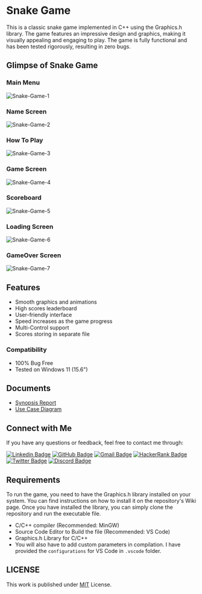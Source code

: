 # Snake Game

This is a classic snake game implemented in C++ using the Graphics.h library. The game features an impressive design and graphics, making it visually appealing and engaging to play. The game is fully functional and has been tested rigorously, resulting in zero bugs.

## Glimpse of Snake Game 

### Main Menu 

![Snake-Game-1](https://i.postimg.cc/ZRb0YfHc/Snake-Game-1.png)

### Name Screen

![Snake-Game-2](https://i.postimg.cc/sx1X7vtG/Snake-Game-2.png)

### How To Play 

![Snake-Game-3](https://i.postimg.cc/pV1yxJFf/Snake-Game-3.png)

### Game Screen 

![Snake-Game-4](https://i.postimg.cc/Nf9F026W/Snake-Game-4.png)

### Scoreboard 

![Snake-Game-5](https://i.postimg.cc/rsbpJqkn/Snake-Game-5.png)

### Loading Screen 

![Snake-Game-6](https://i.postimg.cc/85Zc7hnV/Snake-Game-6.png)

### GameOver Screen 

![Snake-Game-7](https://i.postimg.cc/qMPR6BQg/Snake-Game-7.png)

## Features 

- Smooth graphics and animations
- High scores leaderboard
- User-friendly interface
- Speed increases as the game progress
- Multi-Control support
- Scores storing in separate file

### Compatibility 

- 100% Bug Free 
- Tested on Windows 11 (15.6") 

## Documents 

- [Synopsis Report](./Documents/SnakeGame_SynopsisReport.pdf "Synopsis Report")
- [Use Case Diagram](./Documents/SnakeGame_UseCaseDiagram.pdf "Use Case Diagram")

## Connect with Me 

If you have any questions or feedback, feel free to contact me through:

[![Linkedin Badge](https://img.shields.io/badge/LinkedIn-0077B5?style=for-the-badge&logo=linkedin&logoColor=white)](https://linkedin.com/in/Alkaison "@Alkaison")
[![GitHub Badge](https://img.shields.io/badge/GitHub-100000?style=for-the-badge&logo=github&logoColor=white)](https://github.com/Alkaison "@Alkaison")
[![Gmail Badge](https://img.shields.io/badge/Gmail-D14836?style=for-the-badge&logo=gmail&logoColor=white)](mailto:505ganeshmourya@gmail.com "Email")
[![HackerRank Badge](https://img.shields.io/badge/-Hackerrank-2EC866?style=for-the-badge&logo=HackerRank&logoColor=white)](https://www.hackerrank.com/Alkaison "@Alkaison")
[![Twitter Badge](https://img.shields.io/badge/Twitter-1DA1F2?style=for-the-badge&logo=twitter&logoColor=white)](https://twitter.com/Alkaison "@Alkaison")
[![Discord Badge](https://img.shields.io/badge/Discord-5865F2?style=for-the-badge&logo=discord&logoColor=white)](https://discordapp.com/users/536816649425125389 "@Alkaison")

## Requirements 

To run the game, you need to have the Graphics.h library installed on your system. You can find instructions on how to install it on the repository's Wiki page. Once you have installed the library, you can simply clone the repository and run the executable file.

- C/C++ compiler (Recommended: MinGW) 
- Source Code Editor to Build the file (Recommended: VS Code) 
- Graphics.h Library for C/C++ 
- You will also have to add custom parameters in compilation. I have provided the `configurations` for VS Code in `.vscode` folder. 

## LICENSE

This work is published under [MIT](https://github.com/Alkaison/Snake-Game/blob/main/LICENSE "LICENSE") License.
